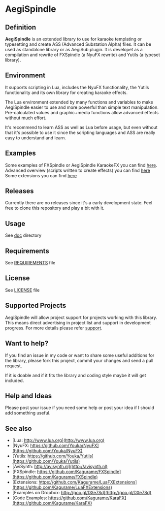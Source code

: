 AegiSpindle
===========

Definition
----------
**AegiSpindle** is an extended library to use for karaoke templating or typesetting and create ASS (Advanced Substation Alpha) files. It can be used as standalone library or as AegiSub plugin. It is developet as a compilation and rewrite of FXSpindle (a NyuFX rewrite) and Yutils (a typeset library).

Environment
-----------
It supports scripting in Lua, includes the NyuFX functionality, the Yutils functionality and its own library for creating karaoke effects. 

The Lua environment extended by many functions and variables to make AegiSpindle easier to use and more powerful than simple text manipulation. Pre-calculated values and graphic+media functions allow advanced effects without much effort.

It's recommend to learn ASS as well as Lua before usage, but even without that it's possible to use it since the scripting languages and ASS are really easy to understand and learn.

Examples
--------
Some examples of FXSpindle or AegiSpindle KaraokeFX you can find [here](http://goo.gl/DXe7Sd).
Advanced overview (scripts written to create effects) you can find [here](https://github.com/Kagurame/KaraFX)
Some extensions you can find [here](https://github.com/Kagurame/LuaFXExtensions)

Releases
--------
Currently there are no releases since it's a early development state.
Feel free to clone this repository and play a bit with it.

Usage
-----
See [doc](doc/README.md) directory

Requirements
------------
See [REQUIREMENTS](REQUIREMENTS) file

License
-------
See [LICENSE](LICENSE) file

Supported Projects
------------------
AegiSpindle will allow project support for projects working with this library. This means direct advertising in project list and support in development progress. For more details please refer [support](support).

Want to help?
-------------
If you find an issue in my code or want to share some useful additions for the library, please fork this project, commit your changes and send a pull request.

If it is doable and if it fits the library and coding style maybe it will get included.

Help and Ideas
---------------
Please post your issue if you need some help or post your idea if I should add something useful.

See also
--------
* [Lua: http://www.lua.org](http://www.lua.org)
* [NyuFX: https://github.com/Youka/NyuFX](https://github.com/Youka/NyuFX)
* [Yutils: https://github.com/Youka/Yutils](https://github.com/Youka/Yutils)
* [AviSynth: http://avisynth.nl](http://avisynth.nl)
* [FXSpindle: https://github.com/Kagurame/FXSpindle](https://github.com/Kagurame/FXSpindle)
* [Extensions: https://github.com/Kagurame/LuaFXExtensions](https://github.com/Kagurame/LuaFXExtensions)
* [Examples on Dropbox: http://goo.gl/DXe7Sd](http://goo.gl/DXe7Sd)
* [Code Examples: https://github.com/Kagurame/KaraFX](https://github.com/Kagurame/KaraFX)